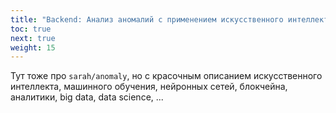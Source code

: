 ```yaml
---
title: "Backend: Анализ аномалий с применением искусственного интеллекта"
toc: true
next: true
weight: 15
---
```


Тут тоже про `sarah/anomaly`, но с красочным описанием искусственного интеллекта, машинного обучения, нейронных сетей, блокчейна, аналитики, big data, data science, ...

